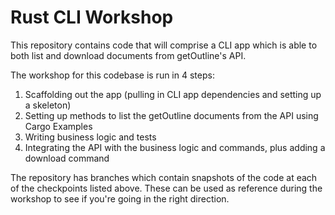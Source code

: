 # Rust CLI Workshop

This repository contains code that will comprise a CLI app which is able to both list and download documents from getOutline's API.

The workshop for this codebase is run in 4 steps:
1. Scaffolding out the app (pulling in CLI app dependencies and setting up a skeleton)
2. Setting up methods to list the getOutline documents from the API using Cargo Examples
3. Writing business logic and tests
4. Integrating the API with the business logic and commands, plus adding a download command

The repository has branches which contain snapshots of the code at each of the checkpoints listed above. These can be used as reference during the workshop to see if you're going in the right direction.
